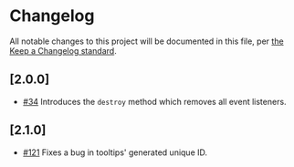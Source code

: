 # Changelog

All notable changes to this project will be documented in this file, per [the Keep a Changelog standard](http://keepachangelog.com/).

## [2.0.0]

- [#34](https://github.com/10up/component-library/pull/34) Introduces the `destroy` method which removes all event listeners.

## [2.1.0]

- [#121](https://github.com/10up/component-library/pull/121) Fixes a bug in tooltips' generated unique ID.